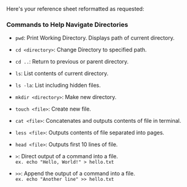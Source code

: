 Here's your reference sheet reformatted as requested:

### Commands to Help Navigate Directories

- `pwd`: Print Working Directory. Displays path of current directory.  
- `cd <directory>`: Change Directory to specified path.  
- `cd ..`: Return to previous or parent directory.  
- `ls`: List contents of current directory.  
- `ls -la`: List including hidden files.
  
- `mkdir <directory>`: Make new directory.  
- `touch <file>`: Create new file.  
- `cat <file>`: Concatenates and outputs contents of file in terminal.  
- `less <file>`: Outputs contents of file separated into pages.  
- `head <file>`: Outputs first 10 lines of file.  

- `>`: Direct output of a command into a file.  
  ```ex. echo "Hello, World!" > hello.txt```
- `>>`: Append the output of a command into a file.  
  ```ex. echo "Another line" >> hello.txt```

